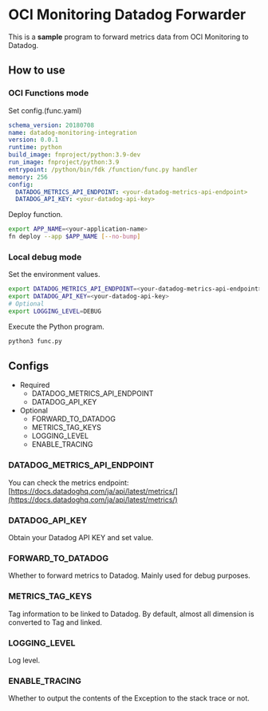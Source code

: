 # OCI Monitoring Datadog Forwarder

This is a **sample** program to forward metrics data from OCI Monitoring to Datadog.

## How to use

### OCI Functions mode

Set config.(func.yaml)

```yaml
schema_version: 20180708
name: datadog-monitoring-integration
version: 0.0.1
runtime: python
build_image: fnproject/python:3.9-dev
run_image: fnproject/python:3.9
entrypoint: /python/bin/fdk /function/func.py handler
memory: 256
config:
  DATADOG_METRICS_API_ENDPOINT: <your-datadog-metrics-api-endpoint>
  DATADOG_API_KEY: <your-datadog-api-key>
```

Deploy function.

```bash
export APP_NAME=<your-application-name>
fn deploy --app $APP_NAME [--no-bump]
```

### Local debug mode

Set the environment values.

```bash
export DATADOG_METRICS_API_ENDPOINT=<your-datadog-metrics-api-endpoint>
export DATADOG_API_KEY=<your-datadog-api-key>
# Optional
export LOGGING_LEVEL=DEBUG
```

Execute the Python program.

```bash
python3 func.py
```

## Configs

- Required
  - DATADOG_METRICS_API_ENDPOINT
  - DATADOG_API_KEY
- Optional
  - FORWARD_TO_DATADOG
  - METRICS_TAG_KEYS
  - LOGGING_LEVEL
  - ENABLE_TRACING

### DATADOG_METRICS_API_ENDPOINT

You can check the metrics endpoint: [https://docs.datadoghq.com/ja/api/latest/metrics/](https://docs.datadoghq.com/ja/api/latest/metrics/)

### DATADOG_API_KEY

Obtain your Datadog API KEY and set value.

### FORWARD_TO_DATADOG

Whether to forward metrics to Datadog. Mainly used for debug purposes.

### METRICS_TAG_KEYS

Tag information to be linked to Datadog. By default, almost all dimension is converted to Tag and linked.

### LOGGING_LEVEL

Log level.

### ENABLE_TRACING

Whether to output the contents of the Exception to the stack trace or not.
